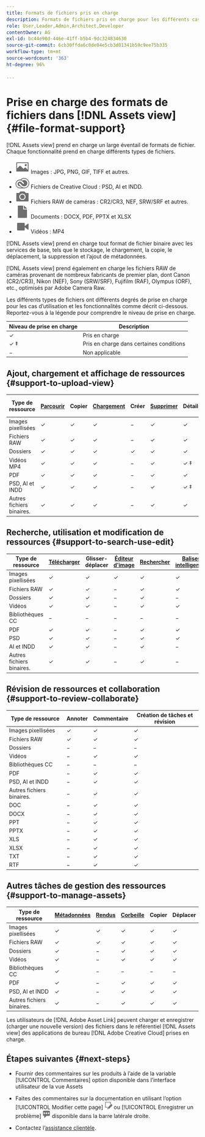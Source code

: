 ```yaml
---
title: Formats de fichiers pris en charge
description: Formats de fichiers pris en charge pour les différents cas d’utilisation d’ [!DNL Assets view]
role: User,Leader,Admin,Architect,Developer
contentOwner: AG
exl-id: bc44e98d-446e-41ff-b5b4-9dc324834630
source-git-commit: 6cb30ffda6c0de04e5cb3d01341b59c9ee75b335
workflow-type: tm+mt
source-wordcount: '363'
ht-degree: 96%

---
```


# Prise en charge des formats de fichiers dans [!DNL Assets view] {#file-format-support}

[!DNL Assets view] prend en charge un large éventail de formats de fichier. Chaque fonctionnalité prend en charge différents types de fichiers.

* ![icône de type de fichier image](assets/image-icon.svg) Images : JPG, PNG, GIF, TIFF et autres.
* ![icône creative cloudtype](assets/creative-cloud-files.svg) Fichiers de Creative Cloud : PSD, AI et INDD.
* ![icône de type appareil photo](assets/camera-icon.svg) Fichiers RAW de caméras : CR2/CR3, NEF, SRW/SRF et autres.
* ![Icône de type de fichier document](assets/document-icon.svg) Documents : DOCX, PDF, PPTX et XLSX
* ![Icône de type de fichier vidéo](assets/video-icon.svg) Vidéos : MP4

[!DNL Assets view] prend en charge tout format de fichier binaire avec les services de base, tels que le stockage, le chargement, la copie, le déplacement, la suppression et l’ajout de métadonnées.

[!DNL Assets view] prend également en charge les fichiers RAW de caméras provenant de nombreux fabricants de premier plan, dont Canon (CR2/CR3), Nikon (NEF), Sony (SRW/SRF), Fujifilm (RAF), Olympus (ORF), etc., optimisés par Adobe Camera Raw.

Les différents types de fichiers ont différents degrés de prise en charge pour les cas d’utilisation et les fonctionnalités comme décrit ci-dessous. Reportez-vous à la légende pour comprendre le niveau de prise en charge.

| Niveau de prise en charge | Description |
|-------------------|-------------------------|
| ✓ | Pris en charge |
| ✓ ‡ | Pris en charge dans certaines conditions |
| − | Non applicable |

## Ajout, chargement et affichage de ressources {#support-to-upload-view}

<!-- TBD: For AEM, AI files require the PDF option to be selected when saving the AI file.
-->

| Type de ressource | [Parcourir](/help/assets/navigate-assets-view.md) | Copier | [Chargement](/help/assets/add-delete-assets-view.md) | Créer | [Supprimer](/help/assets/add-delete-assets-view.md#delete-assets) | Détails | Zoom sur l’image | [Récemment consultés](/help/assets/navigate-assets-view.md) |
|-------------------|----------|----------|----------|----------|----------|-------------------|------------|-----------------|
| Images pixellisées | ✓ | ✓ | ✓ | − | ✓ | ✓ | ✓ | ✓ |
| Fichiers RAW | ✓ | ✓ | ✓ | − | ✓ | ✓ | ✓ | ✓ |
| Dossiers | ✓ | ✓ | ✓ | ✓ | ✓ | ✓ | − | − |
| Vidéos MP4 | ✓ | ✓ | ✓ | − | ✓ | ✓ ‡ | − | ✓ |
| PDF | ✓ | ✓ | ✓ | − | ✓ | ✓ | − | ✓ |
| PSD, AI et INDD | ✓ | ✓ | ✓ | − | ✓ | ✓ ‡ | − | ✓ |
| Autres fichiers binaires. | ✓ | ✓ | ✓ | − | ✓ | ✓ | − | ✓ |

<!-- Hiding CC Libraries (considered beta) as per PM feedback.
| CC Libraries  | &#10003; | &minus;  | &#10003; | &#10003; | &#10003; | &#10003; | &minus;    | &minus;         |
-->

## Recherche, utilisation et modification de ressources {#support-to-search-use-edit}

| Type de ressource | [Télécharger](/help/assets/manage-organize-assets-view.md#download) | Glisser-déplacer | [Éditeur d’image](/help/assets/edit-images-assets-view.md) | [Rechercher](/help/assets/search-assets-view.md) | [Balises intelligentes](/help/assets/metadata-assets-view.md#tags) | [Renommer](/help/assets/manage-organize-assets-view.md) | [Versions](/help/assets/manage-organize-assets-view.md#versions-of-assets) |
|---------------|----------|---------------|--------------|----------|------------|----------|----------|
| Images pixellisées | ✓ | ✓ | ✓ | ✓ | ✓ | ✓ | ✓ |
| Fichiers RAW | ✓ | ✓ | − | ✓ | ✓ | ✓ | ✓ | ✓ |
| Dossiers | ✓ | ✓ | − | ✓ | − | ✓ | ✓ |
| Vidéos | ✓ | ✓ | − | ✓ | ✓ | ✓ | ✓ |
| Bibliothèques CC | − | − | − | − | − | ✓ | ✓ |
| PDF | ✓ | ✓ | − | ✓ | ✓ | ✓ | ✓ |
| PSD | ✓ | ✓ | − | ✓ | ✓ | ✓ | ✓ |
| AI et INDD | ✓ | ✓ | − | ✓ | − | ✓ | ✓ |
| Autres fichiers binaires. | ✓ | ✓ | − | ✓ | − | ✓ | ✓ |


## Révision de ressources et collaboration {#support-to-review-collaborate}

| Type de ressource | Annoter | Commentaire | Création de tâches et révision |
|---------------|----------|----------|-------------------------|
| Images pixellisées | ✓ | ✓ | ✓ |
| Fichiers RAW | ✓ | ✓ | ✓ |
| Dossiers | − | − | − |
| Vidéos | − | ✓ | ✓ |
| Bibliothèques CC | − | − | − |
| PDF | − | ✓ | ✓ |
| PSD, AI et INDD | − | ✓ | ✓ |
| Autres fichiers binaires. | − | ✓ | ✓ |
| DOC | − | ✓ | ✓ |
| DOCX | − | ✓ | ✓ |
| PPT | − | ✓ | ✓ |
| PPTX | − | ✓ | ✓ |
| XLS | − | ✓ | ✓ |
| XLSX | − | ✓ | ✓ |
| TXT | − | ✓ | ✓ |
| RTF | − | ✓ | ✓ |

## Autres tâches de gestion des ressources {#support-to-manage-assets}

| Type de ressource | [Métadonnées](/help/assets/metadata-assets-view.md) | [Rendus](/help/assets/add-delete-assets-view.md#renditions) | [Corbeille](/help/assets/add-delete-assets-view.md#delete-assets) | Copier | Déplacer |
|---------------|-------------------|------------|----------|----------|----------|
| Images pixellisées | ✓ | ✓ | ✓ | ✓ | ✓ |
| Fichiers RAW | ✓ | ✓ | ✓ | ✓ | ✓ |
| Dossiers | ✓ | − | ✓ | ✓ | ✓ |
| Vidéos | ✓ | − | ✓ | ✓ | ✓ |
| Bibliothèques CC | ✓ | − | − | − | − |
| PDF | ✓ | − | ✓ | ✓ | ✓ |
| PSD, AI et INDD | ✓ | − | ✓ | ✓ | ✓ |
| Autres fichiers binaires. | ✓ | − | ✓ | ✓ | ✓ |

Les utilisateurs de [!DNL Adobe Asset Link] peuvent charger et enregistrer (charger une nouvelle version) des fichiers dans le référentiel [!DNL Assets view] des applications de bureau [!DNL Adobe Creative Cloud] prises en charge.

<!-- TBD: Saving the template table separately for later use.
| Asset type    | Features |
|---------------|----------|
| Raster images |          |
| Folders       |          |
| Videos        |          |
| CC Libraries  |          |
| PDF files     |          |
| PSD           |          |
| AI            |          |
| INDD          |          |

>[!MORELIKETHIS]
>
>* []()
-->

## Étapes suivantes {#next-steps}

* Fournir des commentaires sur les produits à l’aide de la variable [!UICONTROL Commentaires] option disponible dans l’interface utilisateur de la vue Assets

* Faites des commentaires sur la documentation en utilisant l’option [!UICONTROL Modifier cette page] ![modifier la page](assets/do-not-localize/edit-page.png) ou [!UICONTROL Enregistrer un problème] ![créer un problème GitHub](assets/do-not-localize/github-issue.png) disponible dans la barre latérale droite.

* Contactez l’[assistance clientèle](https://experienceleague.adobe.com/?support-solution=General&amp;lang=fr#support).
